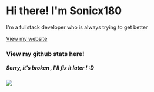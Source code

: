 <h1> Hi there! I'm Sonicx180</h1>

<p> I'm a fullstack developer who is always trying to get better</p>
<a href = "https://sonicx180.is-a.dev">View my website</a>
<br/>
<h3>View my github stats here!</h3>
<h5> Sorry, it's broken , I'll fix it later ! :D </h5>
<img src = "https://github-readme-stats.vercel.app/api?username=sonicx180&theme=merko">
